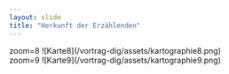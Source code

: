 ```yaml
---
layout: slide
title: "Herkunft der Erzählenden"
---
```

<section markdown="1">
zoom=8
![Karte8](/vortrag-dig/assets/kartographie8.png)

</section>
<section markdown="1">
zoom=9
![Karte9](/vortrag-dig/assets/kartographie9.png)

</section>